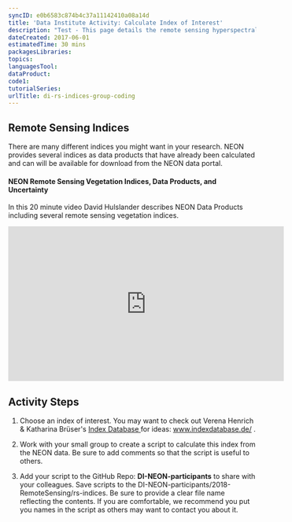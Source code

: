 ```yaml
---
syncID: e0b6583c874b4c37a11142410a08a14d
title: 'Data Institute Activity: Calculate Index of Interest'
description: "Test - This page details the remote sensing hyperspectral imaging indices activity used during Data Institutes."
dateCreated: 2017-06-01
estimatedTime: 30 mins
packagesLibraries:
topics:
languagesTool:
dataProduct:
code1:
tutorialSeries:
urlTitle: di-rs-indices-group-coding
---
```



## Remote Sensing Indices

There are many different indices you might want in your research. NEON provides
several indices as data products that have already been calculated and can will
be available for download from the NEON data portal.

#### NEON Remote Sensing Vegetation Indices, Data Products, and Uncertainty

In this 20 minute video David Hulslander describes NEON Data Products including
several remote sensing vegetation indices.

<iframe width="560" height="315" src="https://www.youtube.com/embed/4_EYPNI-A5g" frameborder="0" allowfullscreen></iframe>

## Activity Steps

1. Choose an index of interest. You may want to check out Verena Henrich & Katharina Brüser's
<a href="http://www.indexdatabase.de/" target="_blank"> Index Database </a> for ideas:
<a href="http://www.indexdatabase.de/" target="_blank"> www.indexdatabase.de/ </a>.

2. Work with your small group to create a script to calculate this index from
the NEON data. Be sure to add comments so that the script is useful to others.

3. Add your script to the GitHub Repo: **DI-NEON-participants** to share with your
colleagues. Save scripts to the DI-NEON-participants/2018-RemoteSensing/rs-indices.
Be sure to provide a clear file name reflecting the contents. If you are
comfortable, we recommend you put you names in the script as others may want to
contact you about it.

